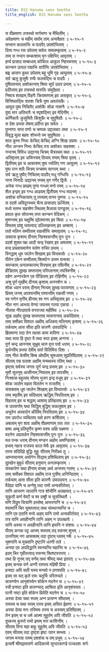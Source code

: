 ```yaml
---
title: 015 Hanuma sees Seetha
title_english: 015 Hanuma sees Seetha

---
```


<div class="audioEmbed"  caption="श्रीराम-हरिसीताराममूर्ति-घनपाठिभ्यां वचनम्" src="https://archive.org/download/Ramayana-recitation-Sriram-harisItArAmamUrti-Ghanapaati-v2/Kanda_5/Kanda_5_SK-015-Hanuma_sees_Seetha.mp3"></div>

स वीक्षमाणः तत्रस्थो मार्गमाणः च मैथिलीम् ।  
अवेक्षमाणः च महीम् सर्वाम् ताम् अन्ववैक्षत ॥ ५-१५-१  
सन्तान कलताभिः च पादपैर् उपशोभिताम् ।  
दिव्य गन्ध रस उपेताम् सर्वतः समलम्कृताम् ॥ ५-१५-२  
ताम् स नन्दन सम्काशाम् मृग पक्षिभिर् आवृताम् ।  
हर्म्य प्रासाद सम्बाधाम् कोकिल आकुल निह्स्वनाम् ॥ ५-१५-३  
कान्चन उत्पल पद्माभिः वापीभिः उपशोभिताम् ।  
बह्व आसन कुथा उपेताम् बहु भूमि गृह आयुताम् ॥ ५-१५-४  
सर्व ऋतु कुसुमैः रम्यैः फलवद्भिः च पादपैः ।  
पुष्पितानाम् अशोकानाम् श्रिया सूर्य उदय प्रभाम् ॥ ५-१५-५  
प्रदीप्ताम् इव तत्रस्थो मारुतिः समुदैक्षत ।  
निष्पत्र शाखाम् विहगैः क्रियमाणाम् इव असकृत् ॥ ५-१५-६  
विनिष्पतद्भिः शतशः चित्रैः पुष्प अवतंसकैः ।  
आमूल पुष्प निचितैर् अशोकैः शोक नाशनैः ॥ ५-१५-७  
पुष्प भार अतिभारैः च स्पृशद्भिर् इव मेदिनीम् ।  
कर्णिकारैः कुसुमितैः किंशुकैः च सुपुष्पितैः ॥ ५-१५-८  
स देशः प्रभया तेषाम् प्रदीप्त इव सर्वतः ।  
पुम्नागाः सप्त पर्णाः च चम्पक उद्दालकाः तथा ॥ ५-१५-९  
विवृद्ध मूला बहवः शोभन्ते स्म सुपुष्पिताः ।  
शात कुम्भ निभाः केचित् केचिद् अग्नि शिख उपमाः ॥ ५-१५-१०  
नील अन्जन निभाः केचित् तत्र अशोकाः सहस्रशः ।  
नन्दनम् विविध उद्यानम् चित्रम् चैत्ररथम् यथा ॥ ५-१५-११  
अतिवृत्तम् इव अचिन्त्यम् दिव्यम् रम्यम् श्रिया वृतम् ।  
द्वितीयम् इव च आकाशम् पुष्प ज्योतिर् गण आयुतम् ॥ ५-१५-१२  
पुष्प रत्न शतैः चित्रम् पन्चमम् सागरम् यथा ।  
सर्व ऋतु पुष्पैर् निचितम् पादपैर् मधु गन्धिभिः ॥ ५-१५-१३  
नाना निनादैः उद्यानम् रम्यम् मृग गणैर् द्विजैः ।  
अनेक गन्ध प्रवहम् पुण्य गन्धम् मनो रमम् ॥ ५-१५-१४  
शैल इन्द्रम् इव गन्ध आढ्यम् द्वितीयम् गन्ध मादनम् ।  
अशोक वनिकायाम् तु तस्याम् वानर पुम्गवः ॥ ५-१५-१५  
स ददर्श अविदूरस्थम् चैत्य प्रासादम् ऊर्जितम् ।  
मध्ये स्तम्भ सहस्रेण स्थितम् कैलास पाण्डुरम् ॥ ५-१५-१६  
प्रवाल कृत सोपानम् तप्त कान्चन वेदिकम् ।  
मुष्णन्तम् इव चक्षूम्षि द्योतमानम् इव श्रिया ॥ ५-१५-१७  
विमलम् प्रांशु भावत्वाद् उल्लिखन्तम् इव अम्बरम् ।  
ततो मलिन सम्वीताम् राक्षसीभिः समावृताम् ॥ ५-१५-१८  
उपवास कृशाम् दीनाम् निह्श्वसन्तीम् पुनः पुनः ।  
ददर्श शुक्ल पक्ष आदौ चन्द्र रेखाम् इव अमलाम् ॥ ५-१५-१९  
मन्द प्रख्यायमानेन रूपेण रुचिर प्रभाम् ।  
पिनद्धाम् धूम जालेन शिखाम् इव विभावसोः ॥ ५-१५-२०  
पीतेन एकेन सम्वीताम् क्लिष्टेन उत्तम वाससा ।  
सपन्काम् अनलम्काराम् विपद्माम् इव पद्मिनीम् ॥ ५-१५-२१  
व्रीडिताम् दुह्ख सम्तप्ताम् परिम्लानाम् तपस्विनीम् ।  
ग्रहेण अन्गारकेण एव पीडिताम् इव रोहिणीम् ॥ ५-१५-२२  
अश्रु पूर्ण मुखीम् दीनाम् कृशाम् अननशेन च ।  
शोक ध्यान पराम् दीनाम् नित्यम् दुह्ख परायणाम् ॥ ५-१५-२३  
प्रियम् जनम् अपश्यन्तीम् पश्यन्तीम् राक्षसी गणम् ।  
स्व गणेन मृगीम् हीनाम् श्व गण अभिवृताम् इव ॥ ५-१५-२४  
नील नाग आभया वेण्या जघनम् गतया एकया ।  
नीलया नीरदापाये वनराज्या महीमिव ॥ ५-१५-२५  
सुख अर्हाम् दुह्ख सम्तप्ताम् व्यसनानाम् अकोदिवाम् ।  
ताम् समीक्ष्य विशाल अक्षीम् अधिकम् मलिनाम् कृशाम् ॥ ५-१५-२६  
तर्कयाम् आस सीता इति कारणैः उपपादिभिः ।  
ह्रियमाणा तदा तेन रक्षसा काम रूपिणा ॥ ५-१५-२७  
यथा रूपा हि दृष्टा वै तथा रूपा इयम् अन्गना ।  
पूर्ण चन्द्र आननाम् सुभ्रूम् चारु वृत्त पयो धराम् ॥ ५-१५-२८  
कुर्वन्तीम् प्रभया देवीम् सर्वा वितिमिरा दिशः ।  
ताम् नील केशीम् बिम्ब ओष्ठीम् सुमध्याम् सुप्रतिष्ठिताम् ॥ ५-१५-२९  
सीताम् पद्म पलाश अक्षीम् मन्मथस्य रतिम् यथा ।  
इष्टाम् सर्वस्य जगतः पूर्ण चन्द्र प्रभाम् इव ॥ ५-१५-३०  
भूमौ सुतनुम् आसीनाम् नियताम् इव तापसीम् ।  
निःश्वास बहुलाम् भीरुम् भुजग इन्द्र वधूम् इव ॥ ५-१५-३१  
शोक जालेन महता विततेन न राजतीम् ।  
संसक्ताम् धूम जालेन शिखाम् इव विभावसोः ॥ ५-१५-३२  
ताम् स्मृतीम् इव संदिघ्दाम् ऋद्धिम् निपतिताम् इव ।  
विहताम् इव च श्रद्धाम् आशाम् प्रतिहताम् इव ॥ ५-१५-३३  
स उपसर्गाम् यथा सिद्धिम् बुद्धिम् सकलुषाम् इव ।  
अभूतेन अपवादेन कीर्तिम् निपतिताम् इव ॥ ५-१५-३४  
राम उपरोध व्यथिताम् रक्षो हरण कर्शिताम् ।  
अबलाम् मृग शाव अक्षीम् वीक्षमाणाम् ततः ततः ॥ ५-१५-३५  
बाष्प अम्बु प्रतिपूर्णेन कृष्ण वक्त्र अक्षि पक्ष्मणा ।  
वदनेन अप्रसन्नेन निह्श्वसन्तीम् पुनः पुनः ॥ ५-१५-३६  
मल पन्क धराम् दीनाम् मण्डन अर्हाम् अमण्डिताम् ।  
प्रभाम् नक्षत्र राजस्य काल मेघैः इव आवृताम् ॥ ५-१५-३७  
तस्य संदिदिहे बुद्धिः मुहुः सीताम् निरीक्ष्य तु ।  
आम्नायानाम् अयोगेन विद्याम् प्रशिथिलाम् इव ॥ ५-१५-३८  
दुह्खेन बुबुधे सीताम् हनुमान् अनलम्कृताम् ।  
संस्कारेण यथा हीनाम् वाचम् अर्थ अन्तरम् गताम् ॥ ५-१५-३९  
ताम् समीक्ष्य विशाल अक्षीम् राज पुत्रीम् अनिन्दिताम् ।  
तर्कयाम् आस सीता इति कारणैः उपपादयन् ॥ ५-१५-४०  
वैदेह्या यानि च अन्गेषु तदा रामो अन्वकीर्तयत् ।  
तानि आभरण जालानि गात्र शोभीनि अलक्षयत् ॥ ५-१५-४१  
सुकृतौ कर्ण वेष्टौ च श्व दम्ष्ट्रौ च सुसंस्थितौ ।  
मणि विद्रुम चित्राणि हस्तेष्व् आभरणानि च ॥ ५-१५-४२  
श्यामानि चिर युक्तत्वात् तथा संस्थानवन्ति च ।  
तानि एव एतानि मन्ये अहम् यानि रामो अन्वकीर्तयत् ॥ ५-१५-४३  
तत्र यानि अवहीनानि तानि अहम् न उपलक्षये ।  
यानि अस्या न अवहीनानि तानि इमानि न संशयः ॥ ५-१५-४४  
पीतम् कनक पट्ट आभम् स्रस्तम् तद् वसनम् शुभम् ।  
उत्तरीयम् नग आसक्तम् तदा दृष्टम् प्लवम् गमैः ॥ ५-१५-४५  
भूषणानि च मुख्यानि दृष्टानि धरणी तले ।  
अनया एव अपविद्धानि स्वनवन्ति महान्ति च ॥ ५-१५-४६  
इदम् चिर गृहीतत्वाद् वसनम् क्लिष्टवत्तरम् ।  
तथा हि नूनम् तद् वर्णम् तथा श्रीमद् यथा इतरत् ॥ ५-१५-४७  
इयम् कनक वर्ण अन्गी रामस्य महिषी प्रिया ।  
प्रनष्टा अपि सती यस्य मनसो न प्रणश्यति ॥ ५-१५-४८  
इयम् सा यत् कृते रामः चतुर्भिः परितप्यते ।  
कारुण्येन आनृशंस्येन शोकेन मदनेन च ॥ ५-१५-४९  
स्त्री प्रनष्टा इति कारुण्याद् आश्रिता इति आनृशंस्यतः ।  
पत्नी नष्टा इति शोकेन प्रियेति मदनेन च ॥ ५-१५-५०  
अस्या देव्या यथा रूपम् अन्ग प्रत्यन्ग सौष्ठवम् ।  
रामस्य च यथा रूपम् तस्य इयम् असित ईक्षणा ॥ ५-१५-५१  
अस्या देव्या मनः तस्मिमः तस्य च अस्याम् प्रतिष्ठितम् ।  
तेन इयम् स च धर्म आत्मा मुहूर्तम् अपि जीवति ॥ ५-१५-५२  
दुष्करम् कुरुते रामो इमाम् मत्त काशिनीम् ।  
सीताम् विना महा बाहुः मुहूर्तम् अपि जीवति ॥ ५-१५-५३  
एवम् सीताम् तदा दृष्ट्वा हृष्टः पवन सम्भवः ।  
जगाम मनसा रामम् प्रशशंस च तम् प्रभुम् ॥ ५-१५-५४  
इत्यार्षे श्रीमद्रामायणे आदिकाव्ये सुन्दरकाण्डे पञ्चदशः सर्गः